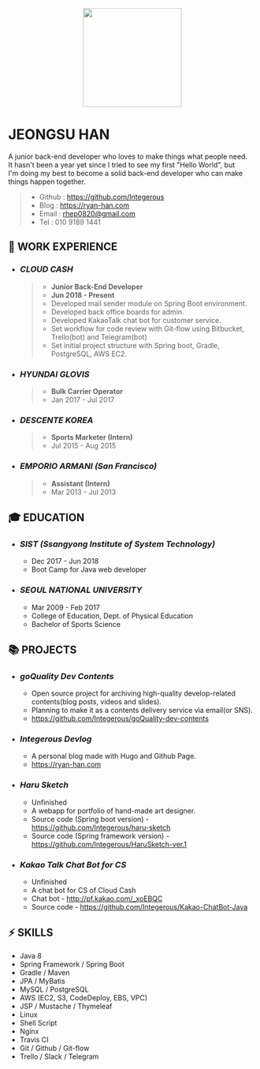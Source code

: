 <div align=center>
<img src="https://github.com/Integerous/TIL/blob/master/ETC/images/ryanjs.png?raw=true" width="200" height="200">
</div>

# JEONGSU HAN
A junior back-end developer who loves to make things what people need.  
It hasn't been a year yet since I tried to see my first "Hello World", but  
I'm doing my best to become a solid back-end developer who can make things happen together.  

>- Github : https://github.com/Integerous
>- Blog : https://ryan-han.com
>- Email : rhep0820@gmail.com
>- Tel : 010 9189 1441

## :briefcase: WORK EXPERIENCE

- ### ***CLOUD CASH***
  >- **Junior Back-End Developer**
  >- **Jun 2018 - Present**
  >- Developed mail sender module on Spring Boot environment.
  >- Developed back office boards for admin.
  >- Developed KakaoTalk chat bot for customer service.
  >- Set workflow for code review with Git-flow using Bitbucket, Trello(bot) and Telegram(bot)
  >- Set initial project structure with Spring boot, Gradle, PostgreSQL, AWS EC2.

- ### ***HYUNDAI GLOVIS***
  >- **Bulk Carrier Operator**
  >- Jan 2017 - Jul 2017
- ### ***DESCENTE KOREA***
  >- **Sports Marketer (Intern)**
  >- Jul 2015 - Aug 2015
- ### ***EMPORIO ARMANI (San Francisco)***
  >- **Assistant (Intern)**
  >- Mar 2013 - Jul 2013
  
## :mortar_board: EDUCATION
- ### ***SIST (Ssangyong Institute of System Technology)***
  - Dec 2017 - Jun 2018
  - Boot Camp for Java web developer
  
- ### ***SEOUL NATIONAL UNIVERSITY***
  - Mar 2009 - Feb 2017
  - College of Education, Dept. of Physical Education
  - Bachelor of Sports Science
  
## :books: PROJECTS
  - ### ***goQuality Dev Contents***
    - Open source project for archiving high-quality develop-related contents(blog posts, videos and slides).
    - Planning to make it as a contents delivery service via email(or SNS).
    - https://github.com/Integerous/goQuality-dev-contents
  - ### ***Integerous Devlog***
    - A personal blog made with Hugo and Github Page.
    - https://ryan-han.com
  - ### ***Haru Sketch***
    - Unfinished
    - A webapp for portfolio of hand-made art designer.
    - Source code (Spring boot version) - https://github.com/Integerous/haru-sketch
    - Source code (Spring framework version) - https://github.com/Integerous/HaruSketch-ver.1
  - ### ***Kakao Talk Chat Bot for CS***
    - Unfinished
    - A chat bot for CS of Cloud Cash
    - Chat bot - http://pf.kakao.com/_xoEBQC
    - Source code - https://github.com/Integerous/Kakao-ChatBot-Java
    
## :zap: SKILLS
- Java 8
- Spring Framework / Spring Boot
- Gradle / Maven
- JPA / MyBatis
- MySQL / PostgreSQL
- AWS (EC2, S3, CodeDeploy, EBS, VPC)
- JSP / Mustache / Thymeleaf
- Linux
- Shell Script
- Nginx
- Travis CI
- Git / Github / Git-flow
- Trello / Slack / Telegram
